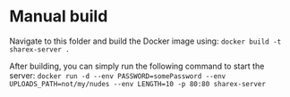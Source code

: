 # Manual build

Navigate to this folder and build the Docker image using: `docker build -t sharex-server .`

After building, you can simply run the following command to start the server: `docker run -d --env PASSWORD=somePassword --env UPLOADS_PATH=not/my/nudes --env LENGTH=10 -p 80:80 sharex-server`
